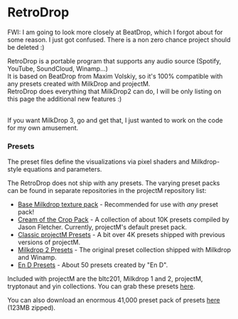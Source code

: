 # RetroDrop
FWI: I am going to look more closely at BeatDrop, which I forgot about for some reason.
I just got confused.  There is a non zero chance project should be deleted :)

RetroDrop is a portable program that supports any audio source (Spotify, YouTube, SoundCloud, Winamp...)<br/>
It is based on BeatDrop from Maxim Volskiy, so it's 100% compatible with any presets created with MilkDrop and projectM.<br/>
RetroDrop does everything that MilkDrop2 can do, I will be only listing on this page the additional new features :)<br/><br/>

If you want MilkDrop 3, go and get that, I just wanted to work on the code for my own amusement.

### Presets

The preset files define the visualizations via pixel shaders and Milkdrop-style equations and parameters.

The RetroDrop does not ship with any presets. The varying preset packs can be found in separate repositories in the projectM repository list:

- [Base Milkdrop texture pack](https://github.com/projectM-visualizer/presets-milkdrop-texture-pack) - Recommended for
  use with _any_ preset pack!
- [Cream of the Crop Pack](https://github.com/projectM-visualizer/presets-cream-of-the-crop) - A collection of about 10K
  presets compiled by Jason Fletcher. Currently, projectM's default preset pack.
- [Classic projectM Presets](https://github.com/projectM-visualizer/presets-projectm-classic) - A bit over 4K presets
  shipped with previous versions of projectM.
- [Milkdrop 2 Presets](https://github.com/projectM-visualizer/presets-milkdrop-original) - The original preset
  collection shipped with Milkdrop and Winamp.
- [En D Presets](https://github.com/projectM-visualizer/presets-en-d) - About 50 presets created by "En D".

Included with projectM are the bltc201, Milkdrop 1 and 2, projectM, tryptonaut and yin collections. You can grab these
presets [here](http://spiegelmc.com/pub/projectm_presets.zip).

You can also download an enormous 41,000 preset pack of
presets [here](https://mischa.lol/projectM/presets_community.zip) (123MB zipped).
